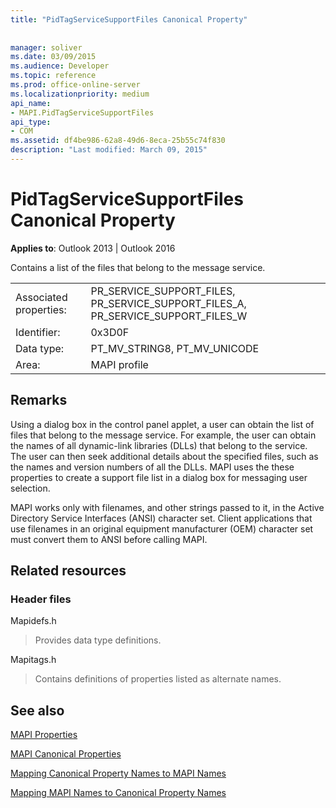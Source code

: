 ```yaml
---
title: "PidTagServiceSupportFiles Canonical Property"
 
 
manager: soliver
ms.date: 03/09/2015
ms.audience: Developer
ms.topic: reference
ms.prod: office-online-server
ms.localizationpriority: medium
api_name:
- MAPI.PidTagServiceSupportFiles
api_type:
- COM
ms.assetid: df4be986-62a8-49d6-8eca-25b55c74f830
description: "Last modified: March 09, 2015"
---
```


# PidTagServiceSupportFiles Canonical Property

  
  
**Applies to**: Outlook 2013 | Outlook 2016 
  
Contains a list of the files that belong to the message service.
  
|||
|:-----|:-----|
|Associated properties:  <br/> |PR_SERVICE_SUPPORT_FILES, PR_SERVICE_SUPPORT_FILES_A, PR_SERVICE_SUPPORT_FILES_W  <br/> |
|Identifier:  <br/> |0x3D0F  <br/> |
|Data type:  <br/> |PT_MV_STRING8, PT_MV_UNICODE  <br/> |
|Area:  <br/> |MAPI profile  <br/> |
   
## Remarks

Using a dialog box in the control panel applet, a user can obtain the list of files that belong to the message service. For example, the user can obtain the names of all dynamic-link libraries (DLLs) that belong to the service. The user can then seek additional details about the specified files, such as the names and version numbers of all the DLLs. MAPI uses the these properties to create a support file list in a dialog box for messaging user selection.
  
MAPI works only with filenames, and other strings passed to it, in the Active Directory Service Interfaces (ANSI) character set. Client applications that use filenames in an original equipment manufacturer (OEM) character set must convert them to ANSI before calling MAPI.
  
## Related resources

### Header files

Mapidefs.h
  
> Provides data type definitions.
    
Mapitags.h
  
> Contains definitions of properties listed as alternate names.
    
## See also



[MAPI Properties](mapi-properties.md)
  
[MAPI Canonical Properties](mapi-canonical-properties.md)
  
[Mapping Canonical Property Names to MAPI Names](mapping-canonical-property-names-to-mapi-names.md)
  
[Mapping MAPI Names to Canonical Property Names](mapping-mapi-names-to-canonical-property-names.md)

